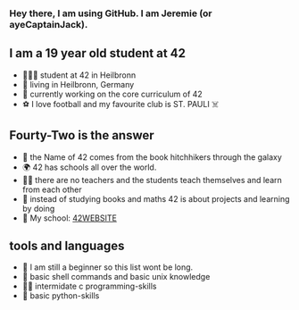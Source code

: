### Hey there, I am using GitHub. I am Jeremie (or ayeCaptainJack).

## I am a 19 year old student at 42
- 👨🏼‍🎓 student at 42 in Heilbronn
- 📍 living in Heilbronn, Germany
- 📁 currently working on the core curriculum of 42
- ⚽️ I love football and my favourite club is ST. PAULI ☠️

## Fourty-Two is the answer
- 🌌 the Name of 42 comes from the book hitchhikers through the galaxy
- 🌍 42 has schools all over the world.
- 🧑‍🏫 there are no teachers and the students teach themselves and learn from each other
- 📖 instead of studying books and maths 42 is about projects and learning by doing
- 📍 My school: [42WEBSITE]

## tools and languages
- 👶 I am still a beginner so this list wont be long.
- 🐢 basic shell commands and basic unix knowledge 
- 🧓🏼 intermidate c programming-skills
- 🐍 basic python-skills

[42WEBSITE]: https://www.42heilbronn.de/en/
